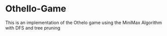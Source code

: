 # Othello-Game
 This is an implementation of the Othelo game using the MiniMax Algorithm with DFS and tree pruning
